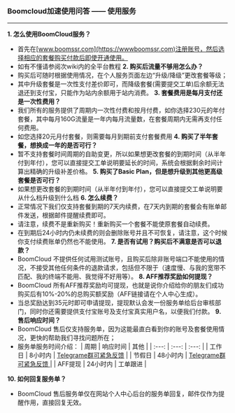 ### Boomcloud加速使用问答 —— 使用服务
- - - 
**1. 怎么使用BoomCloud服务？**
* 首先在[www.boomssr.com](https://wwwboomssr.com)注册账号，然后选择相应的套餐购买付款后即使开通使用。
* 如有不懂请参阅次wiki内的全平台教程
**2. 购买后流量不够用怎么办？**
* 购买后可随时根据使用情况，在个人服务页面左边“升级/降级”更改套餐等级；
* 其中升级套餐是一次性支付差价即可，而降级套餐(需要提交工单)后余额无法退还到支付宝，只能作为站内余额用于站内消费。
**3. 套餐费用是每月支付还是一次性费用？**
* 我们所有的服务提供了周期内一次性付费和按月付费，如你选择230元的年付套餐，其中每月160G流量是一年内每月流量数，在套餐周期内无需再支付任何费用。
* 如您选择20元月付套餐，则需要每月到期前支付套餐费用
**4. 购买了半年套餐，想换成一年的是否可行？**
* 暂不支持套餐时间周期的自助变更，所以如果想更改套餐的到期时间（从半年付到年付），您可以直接提交工单说明要延长的时间，系统会根据剩余时间计算出精确的升级补差价格。
**5. 购买了Basic Plan，但是想升级到其他更高级套餐是否可行？**
* 如果想更改套餐的到期时间（从半年付到年付），您可以直接提交工单说明要从什么档升级到什么档
**6. 怎么续费？**
* 正常情况下我们仅支持套餐到期的7天内续费，在7天内到期的套餐会有账单邮件发送，根据邮件提醒续费即可。
* 请注意，续费不是重新购买！重新购买一个套餐不能使原套餐自动续费。
* 在到期后24小时内仍未续费的则会删除账号并且不可恢复，请注意，这个时候你支付续费账单仍然也不能使用。
**7. 是否有试用？购买后不满意是否可以退款？**
* BoomCloud 不提供任何试用测试账号，且购买后除非账号端口不能使用的情况，不接受其他任何条件的退款请求，包括但不限于（速度慢、与我的宽带不匹配、我的终端不能用、我觉得不好用等）。
**8. AFF推荐奖励如何提现？**
* BoomCloud 所有AFF推荐奖励均可提现，也就是说你介绍给你的朋友们成功购买后有10%-20%的总购买额奖励（AFF链接请在个人中心生成）。
* 当总奖励达到35元时即可申请提现，提现默认会发一份服务单给后台审核部门，同时你还需要提供支付宝账号及支付宝真实用户名，以便我们付款。
**9. 售后响应时间？**
* BoomCloud 售后仅支持服务单，因为这能最直白看到你的账号及套餐使用情况，更快的帮助我们寻找问题所在；
* 服务单服务时间介绍：
| 周期 | 响应时间 | 其他 |
| :---: | :---: | :---: |
| 工作日 | 8小时内 | [Telegrame群可紧急反馈](https://t.me/boomcloud) |
| 节假日 | 48小时内 | [Telegrame群可紧急反馈 ](https://t.me/boomcloud)|
| AFF提现 | 24小时内 | 工单跟进 |

**10. 如何回复服务单？**
* BoomCloud 售后服务单仅在网站个人中心后台的服务单回复，邮件仅作为提醒作用，直接回复无效。